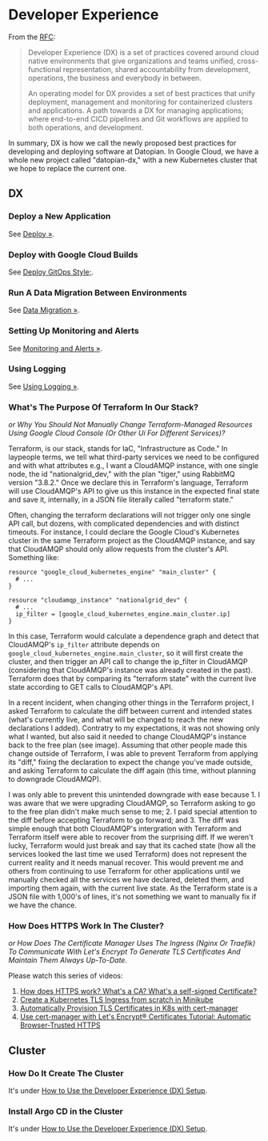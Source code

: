 # Developer Experience

From the [RFC](/dx/rfc):

> Developer Experience (DX) is a set of practices covered around cloud native environments that give organizations and teams unified, cross-functional representation, shared accountability from development, operations, the business and everybody in between.
>
> An operating model for DX provides a set of best practices that unify deployment, management and monitoring for containerized clusters and applications. A path towards a DX for managing applications; where end-to-end CICD pipelines and Git workflows are applied to both operations, and development.

In summary, DX is how we call the newly proposed best practices for developing and deploying software at Datopian. In Google Cloud, we have a whole new project called "datopian-dx," with a new Kubernetes cluster that we hope to replace the current one.

## DX

### Deploy a New Application

See [Deploy &raquo;](./deploy).

### Deploy with Google Cloud Builds

See [Deploy GitOps Style;](./deploy-gitops-style).

### Run A Data Migration Between Environments

See [Data Migration &raquo;](./data-migration).

### Setting Up Monitoring and Alerts

See [Monitoring and Alerts &raquo;](./monitoring).

### Using Logging

See [Using Logging &raquo;](./logging).

### What's The Purpose Of Terraform In Our Stack?

_or Why You Should Not Manually Change Terraform-Managed Resources Using Google Cloud Console (Or Other Ui For Different Services)?_

Terraform, is our stack, stands for IaC, "Infrastructure as Code." In laypeople terms, we tell what third-party services we need to be configured and with what attributes e.g.,  I want a CloudAMQP instance, with one single node, the id "nationalgrid_dev," with the plan "tiger," using RabbitMQ version "3.8.2." Once we declare this in Terraform's language, Terraform will use CloudAMQP's API to give us this instance in the expected final state and save it, internally, in a JSON file literally called "terraform state."

Often, changing the terraform declarations will not trigger only one single API call, but dozens, with complicated dependencies and with distinct timeouts. For instance, I could declare the Google Cloud's Kubernetes cluster in the same Terraform project as the CloudAMQP instance, and say that CloudAMQP should only allow requests from the cluster's API. Something like:

```
resource "google_cloud_kubernetes_engine" "main_cluster" {
  # ...
}

resource "cloudamqp_instance" "nationalgrid_dev" {
  # ...
  ip_filter = [google_cloud_kubernetes_engine.main_cluster.ip]
}
```

In this case, Terraform would calculate a dependence graph and detect that CloudAMQP's `ip_filter` attribute depends on `google_cloud_kubernetes_engine.main_cluster`, so it will first create the cluster, and then trigger an API call to change the ip_filter in CloudAMQP (considering that CloudAMQP's instance was already created in the past). Terraform does that by comparing its "terraform state" with the current live state according to GET calls to CloudAMQP's API.

In a recent incident, when changing other things in the Terraform project, I asked Terraform to calculate the diff between current and intended states (what's currently live, and what will be changed to reach the new declarations I added). Contratry to my expectations, it was not showing only what I wanted, but also said it needed to change CloudAMQP's instance back to the free plan (see image). Assuming that other people made this change outside of Terraform, I was able to prevent Terraform from applying its "diff," fixing the declaration to expect the change you've made outside, and asking Terraform to calculate the diff again (this time, without planning to downgrade CloudAMQP).

I was only able to prevent this unintended downgrade with ease because 1. I was aware that we were upgrading CloudAMQP, so Terraform asking to go to the free plan didn't make much sense to me; 2. I paid special attention to the diff before accepting Terraform to go forward; and 3. The diff was simple enough that both CloudAMQP's intergration with Terraform and Terraform itself were able to recover from the surprising diff. If we weren't lucky, Terraform would just break and say that its cached state (how all the services looked the last time we used Terraform) does not represent the current reality and it needs manual recover. This would prevent me and others from continuing to use Terraform for other applications until we manually checked all the services we have declared, deleted them, and importing them again, with the current live state. As the Terraform state is a JSON file with 1,000's of lines, it's not something we want to manually fix if we have the chance.

### How Does HTTPS Work In The Cluster?

_or How Does The Certificate Manager Uses The Ingress (Nginx Or Traefik) To Communicate With Let's Encrypt To Generate TLS Certificates And Maintain Them Always Up-To-Date._

Please watch this series of videos:

1. [How does HTTPS work? What's a CA? What's a self-signed Certificate?](https://youtu.be/T4Df5_cojAs)
2. [Create a Kubernetes TLS Ingress from scratch in Minikube](https://youtu.be/7K0gAYmWWho)
3. [Automatically Provision TLS Certificates in K8s with cert-manager](https://youtu.be/JJTJfl-V_UM)
4. [Use cert-manager with Let's Encrypt® Certificates Tutorial: Automatic Browser-Trusted HTTPS](https://youtu.be/etC5d0vpLZE)

## Cluster

### How Do It Create The Cluster

It's under [How to Use the Developer Experience (DX) Setup](/dx/cluster/#create-the-cluster).

### Install Argo CD in the Cluster

It's under [How to Use the Developer Experience (DX) Setup](/dx/cluster/#install-argo-cd-in-the-cluster).
